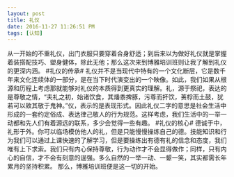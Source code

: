 ```yaml
---
layout: post
title: 礼仪
date: 2016-11-27 11:26:51 PM 
tags: [认知]  
---
```


    
从一开始的不重礼仪，出门衣服只要穿着合身舒适；到后来以为做好礼仪就是掌握着装搭配技巧、塑身健体，除此无他；那么这次来到博雅培训班则让我了解到礼仪的更深内涵。
#礼仪的传承#
礼仪并不是当现代中特有的一个文化断层，它是数千年来文化连续体的一部分，是在当下时代演变出的一个映像。如此，我们如果从根源和历程上考虑那就能够对礼仪的本质得到更真实的理解。礼，源于祭祀，表达的是尊敬之情，“夫礼之初，始诸饮食，其燔黍捭豚，污尊而抔饮，蒉桴而土鼓，犹若可以致其敬于鬼神。”仪，表示的是表现形式。因此礼仪二字的意思是社会生活中形成的一套约定俗成、表达律己敬人的行为规范。这样考虑，我们生活中的一举一动都和先人们有着源远的联系，多少会觉得一些有趣。
#礼仪的核心#
德诚于中，礼形于外。你可以临场模仿他人的礼，但是只能慢慢操练自己的德。技能知识和行为我们可以通过上课快速的了解学习，但是要操练出有德有礼的信念和态度，我们唯有上下求索。我们只有内心保持尊敬，行为动作才不会显得做作；同样，只有内心的自信，才不会有刻意的逞强。多么自然的一举一动、一颦一笑，其实都需长年累月的坚持积累。
那么，博雅培训班便是这一切的开始。
